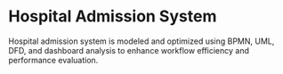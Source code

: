# Hospital Admission System

Hospital admission system is modeled and optimized using BPMN, UML, DFD, and dashboard analysis to enhance workflow efficiency and performance evaluation.
